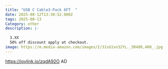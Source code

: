 ```yaml
---
title: "USB C Cable3-Pack 6FT  "
date: 2025-08-12T13:30:52.000Z
tags: 2025-08-13
Category: other
description: |-
  
  3.XX
  50% off discount apply at checkout.
image: https://m.media-amazon.com/images/I/31sG1vn32YL._SR400,400_.jpg
---
```

https://joylink.io/zqdA92O    AD